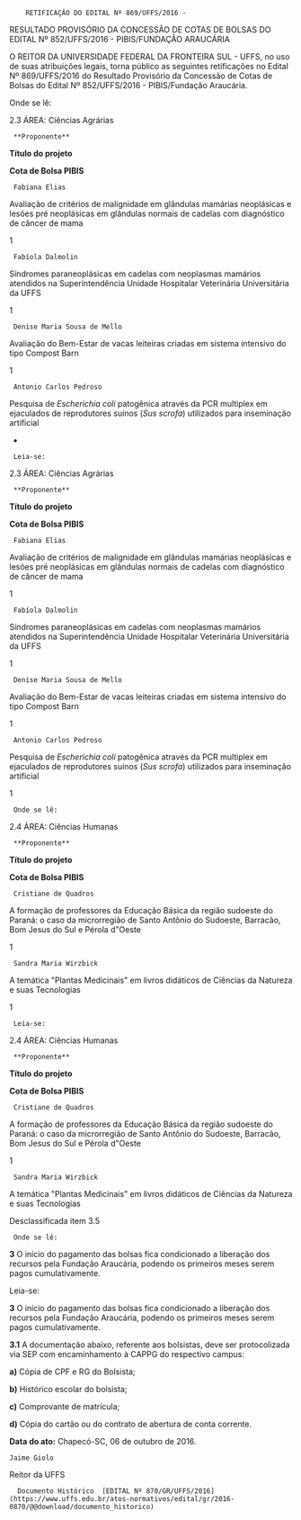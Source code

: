         RETIFICAÇÃO DO EDITAL Nº 869/UFFS/2016 -  

RESULTADO PROVISÓRIO DA CONCESSÃO DE COTAS DE BOLSAS DO EDITAL Nº 852/UFFS/2016 - PIBIS/FUNDAÇÃO ARAUCÁRIA

 O REITOR DA UNIVERSIDADE FEDERAL DA FRONTEIRA SUL - UFFS, no uso de suas atribuições legais, torna público as seguintes retificações no Edital Nº 869/UFFS/2016 do Resultado Provisório da Concessão de Cotas de Bolsas do Edital Nº 852/UFFS/2016 - PIBIS/Fundação Araucária.

 Onde se lê:

 2.3 ÁREA: Ciências Agrárias

     **Proponente**

   **Título do projeto**

   **Cota de Bolsa PIBIS**

     Fabiana Elias

   Avaliação de critérios de malignidade em glândulas mamárias neoplásicas e lesões pré neoplásicas em glândulas normais de cadelas com diagnóstico de câncer de mama

   1

     Fabíola Dalmolin

   Síndromes paraneoplásicas em cadelas com neoplasmas mamários atendidos na Superintendência Unidade Hospitalar Veterinária Universitária da UFFS 

   1

     Denise Maria Sousa de Mello

   Avaliação do Bem-Estar de vacas leiteiras criadas em sistema intensivo do tipo Compost Barn 

   1

     Antonio Carlos Pedroso

   Pesquisa de *Escherichia coli* patogênica através da PCR multiplex em ejaculados de reprodutores suínos (*Sus scrofa*) utilizados para inseminação artificial

   -

     Leia-se:

 2.3 ÁREA: Ciências Agrárias

     **Proponente**

   **Título do projeto**

   **Cota de Bolsa PIBIS**

     Fabiana Elias

   Avaliação de critérios de malignidade em glândulas mamárias neoplásicas e lesões pré neoplásicas em glândulas normais de cadelas com diagnóstico de câncer de mama

   1

     Fabíola Dalmolin

   Síndromes paraneoplásicas em cadelas com neoplasmas mamários atendidos na Superintendência Unidade Hospitalar Veterinária Universitária da UFFS 

   1

     Denise Maria Sousa de Mello

   Avaliação do Bem-Estar de vacas leiteiras criadas em sistema intensivo do tipo Compost Barn 

   1

     Antonio Carlos Pedroso

   Pesquisa de *Escherichia coli* patogênica através da PCR multiplex em ejaculados de reprodutores suínos (*Sus scrofa*) utilizados para inseminação artificial

   1

     Onde se lê:

 2.4 ÁREA: Ciências Humanas

     **Proponente**

   **Título do projeto**

   **Cota de Bolsa PIBIS**

     Cristiane de Quadros

   A formação de professores da Educação Básica da região sudoeste do Paraná: o caso da microrregião de Santo Antônio do Sudoeste, Barracão, Bom Jesus do Sul e Pérola d"Oeste

   1

     Sandra Maria Wirzbick

   A temática "Plantas Medicinais" em livros didáticos de Ciências da Natureza e suas Tecnologias

   1

     Leia-se:

 2.4 ÁREA: Ciências Humanas

     **Proponente**

   **Título do projeto**

   **Cota de Bolsa PIBIS**

     Cristiane de Quadros

   A formação de professores da Educação Básica da região sudoeste do Paraná: o caso da microrregião de Santo Antônio do Sudoeste, Barracão, Bom Jesus do Sul e Pérola d"Oeste

   1

     Sandra Maria Wirzbick

   A temática "Plantas Medicinais" em livros didáticos de Ciências da Natureza e suas Tecnologias

   Desclassificada item 3.5

     Onde se lê:

 **3** O início do pagamento das bolsas fica condicionado a liberação dos recursos pela Fundação Araucária, podendo os primeiros meses serem pagos cumulativamente.

 Leia-se:

 **3** O início do pagamento das bolsas fica condicionado a liberação dos recursos pela Fundação Araucária, podendo os primeiros meses serem pagos cumulativamente.

 **3.1** A documentação abaixo, referente aos bolsistas, deve ser protocolizada via SEP com encaminhamento à CAPPG do respectivo campus:

 **a)** Cópia de CPF e RG do Bolsista;

 **b)** Histórico escolar do bolsista;

 **c)** Comprovante de matrícula;

 **d)** Cópia do cartão ou do contrato de abertura de conta corrente.

  

   **Data do ato:** Chapecó-SC, 06 de outubro de 2016.   
 

    Jaime Giolo   
 Reitor da UFFS 

      Documento Histórico  [EDITAL Nº 870/GR/UFFS/2016](https://www.uffs.edu.br/atos-normativos/edital/gr/2016-0870/@@download/documento_historico)     
      